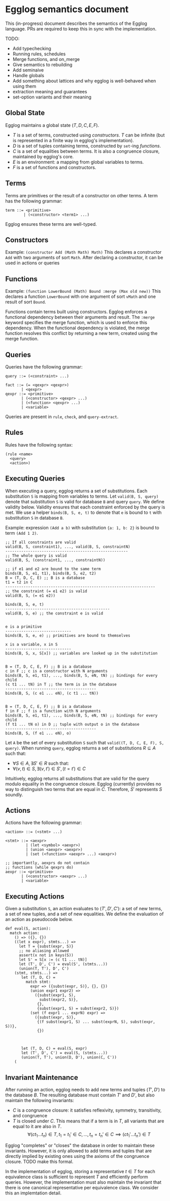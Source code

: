 # Egglog semantics document

This (in-progress) document describes the semantics of the Egglog language.
PRs are required to keep this in sync with the implementation.

TODO:
- Add typechecking
- Running rules, schedules
- Merge functions, and on_merge
- Give semantics to rebuilding
- Add seminaive
- Handle globals
- Add something about lattices and why egglog is well-behaved when using them
- extraction meaning and guarantees
- set-option variants and their meaning

## Global State

Egglog maintains a global state $(T, D, C, E, F)$.
- $T$ is a set of terms, constructed using *constructors*. $T$ can be infinite (but is represented in a finite way in egglog's implementation).
- $D$ is a set of tuples containing terms, constructed by `set`-ing *functions*.
- $C$ is a set of equalities between terms. It is also a congruence closure, maintained by egglog's core.
- $E$ is an environment: a mapping from global variables to terms.
- $F$ is a set of functions and constructors.

## Terms

Terms are primitives or the result of a constructor on other terms.
A term has the following grammar:
```
term ::= <primitive>
        | (<constructor> <term1> ...)
```

Egglog ensures these terms are well-typed.

## Constructors

Example:
`(constructor Add (Math Math) Math)`
This declares a constructor `Add` with two arguments of sort `Math`.
After declaring a constructor, it can be used in actions or queries

## Functions

Example:
`(function LowerBound (Math) Bound :merge (Max old new))`
This declares a function `LowerBound` with one argument of sort `vMath`
and one result of sort `Bound`.

Functions contain terms built using constructors.
Egglog enforces a functional dependency between their arguments and result.
The `:merge` keyword specifies the merge function, which is used to enforce this dependency.
When the functional dependency is violated, the merge function resolves this conflict by returning a new term, created using the merge function.

## Queries

Queries have the following grammar:
```
query ::= (<constraint> ...)

fact ::= (= <qexpr> <qexpr>)
       | <qexpr>
qexpr ::= <primitive>
       | (<constructor> <qexpr> ...)
       | (<function> <qexpr> ...)
       | <variable>
```

Queries are present in `rule`, `check`, and `query-extract`.

## Rules

Rules have the following syntax:
```
(rule <name>
  <query>
  <action>)
```

## Executing Queries

When executing a query, egglog returns a set of substitutions.
Each substitution `S` is mapping from variables to terms.
Let `valid(B, S, query)` denote that substitution `S` is valid for database `B` and query `query`.
We define validity below.
Validity ensures that each constraint enforced by the query is met.
We use a helper `binds(B, S, e, t)` to denote that `e` is bound to `t` with substitution `S` in database `B`.

Example: expression `(Add a b)` with substitution `{a: 1, b: 2}` is bound to term `(Add 1 2)`.


```
;; If all constraints are valid
valid(B, S, constraint1), ..., valid(B, S, constraintN) 
------------------------------------------------------ 
;; The whole query is valid
valid(B, S, (constraint1, ..., constraintN))

;; if e1 and e2 are bound to the same term
binds(B, S, e1, t1), binds(B, S, e2, t2)
B = (T, D, C, E) ;; B is a database
t1 = t2 in C
------------------------------------------------------------------
;; the constraint (= e1 e2) is valid
valid(B, S, (= e1 e2))

binds(B, S, e, t)
----------------------------------------------
valid(B, S, e) ;; the constraint e is valid


e is a primitive
-----------------------------
binds(B, S, e, e) ;; primitives are bound to themselves

x is a variable, x in S
-----------------------------
binds(B, S, x, S[x]) ;; variables are looked up in the substitution


B = (T, D, C, E, F) ;; B is a database
c in F ;; c is a constructor with N arguments
binds(B, S, e1, t1), ..., binds(B, S, eN, tN) ;; bindings for every child
(c t1 ... tN) in T ;; the term is in the database
----------------------------------------
binds(B, S, (c e1 ... eN), (c t1 ... tN))


B = (T, D, C, E, F) ;; B is a database
f in F ;; f is a function with N arguments
binds(B, S, e1, t1), ..., binds(B, S, eN, tN) ;; bindings for every child
(f t1 ... tN o) in D ;; tuple with output o in the database
----------------------------------------
binds(B, S, (f e1 ... eN), o)
```

Let `A` be the set of every substitution `S` such that `valid((T, D, C, E, F), S, query)`.
When running `query`, egglog returns a set of substitutions $R \subseteq A$ such that:

- $\forall S \in A, \exists S' \in R$ such that:
- $\forall (v, t) \in S, \exists (v, t') \in S', (t = t') \in C$

Intuitively, egglog returns all substitutions that are valid for the query
modulo equality in the congruence closure.
Egglog (currently) provides no way to distinguish two terms that are equal in $C$.
Therefore, $S'$ represents $S$ soundly.

## Actions

Actions have the following grammar:
```
<action> ::= (<stmt> ...)

<stmt> ::= <aexpr>
         | (let <symbol> <aexpr>)
         | (union <aexpr> <aexpr>)
         | (set (<function> <aexpr> ...) <aexpr>)

;; importantly, aexprs do not contain
;; functions (while qexprs do)
aexpr ::= <primitive>
       | (<constructor> <aexpr> ...)
       | <variable>
```


## Executing Actions

Given a substitution `S`, an action evaluates to $(T', D', C')$:
a set of new terms, a set of new tuples,
and a set of new equalities.
We define the evaluation of an action as
pseudocode below.

```
def eval(S, action):
  match action:
    () => ({}, {})
    ((let x expr), stmts...) =>
      let T = {subst(expr, S)}
      ;; no aliasing allowed
      assert(x not in keys(S))
      let S' = S[x := (c t1 ... tN)]
      let (T', D', C') = eval(S', (stmts...))
      (union(T, T'), D', C')
    (stmt, stmts...) => 
       let (T, D, C) =
         match stmt:
           expr => ({subst(expr, S)}, {}, {})
           (union expr1 expr2) =>
             ({subst(expr1, S),
               subst(expr2, S)},
              {},
              {subst(expr1, S) = subst(expr2, S)})
           (set (f expr1 ... exprN) expr) =>
             ({subst(expr, S)},
              {(f subst(expr1, S) ... subst(exprN, S), subst(expr, S))},
              {})
           

         
       let (T, D, C) = eval(S, expr)
       let (T', D', C') = eval(S, (stmts...))
       (union(T, T'), union(D, D'), union(C, C'))
    (
```

## Invariant Maintenance

After running an action, egglog needs to add new terms and tuples $(T', D')$
to the database $B$.
The resulting database must contain $T'$ and $D'$, but also maintain the
following invariants:

- $C$ is a congruence closure: it satisfies reflexivity, symmetry, transitivity, and congruence
- $T$ is closed under $C$. This means that if a term is in $T$, all variants that are equal to it are also in $T$.
$$\forall (c t_1 ... t_n) \in T, t_1 = t_1' \in C, ..., t_n = t_n' \in C \implies (c t_1' ... t_n') \in T$$

Egglog "completes" or "closes" the database in order to maintain these 
invariants.
However, it is only allowed to add terms and tuples that are directly
implied by existing ones using the axioms of the congruence closure.
TODO make this formal.

In the implementation of egglog, storing a representative $t \in T$ for
each equivalence class is sufficient to represent $T$ and
efficiently perform queries.
However, the implementation must also maintain the invariant that there is one
canonical representative per equivalence class.
We consider this an implemtation detail.
